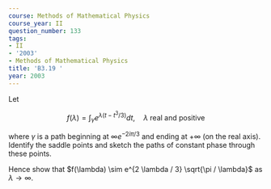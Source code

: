 ```yaml
---
course: Methods of Mathematical Physics
course_year: II
question_number: 133
tags:
- II
- '2003'
- Methods of Mathematical Physics
title: 'B3.19 '
year: 2003
---
```



Let

$$f(\lambda)=\int_{\gamma} e^{\lambda\left(t-t^{3} / 3\right)} d t, \quad \lambda \text { real and positive }$$

where $\gamma$ is a path beginning at $\infty e^{-2 i \pi / 3}$ and ending at $+\infty$ (on the real axis). Identify the saddle points and sketch the paths of constant phase through these points.

Hence show that $f(\lambda) \sim e^{2 \lambda / 3} \sqrt{\pi / \lambda}$ as $\lambda \rightarrow \infty$.